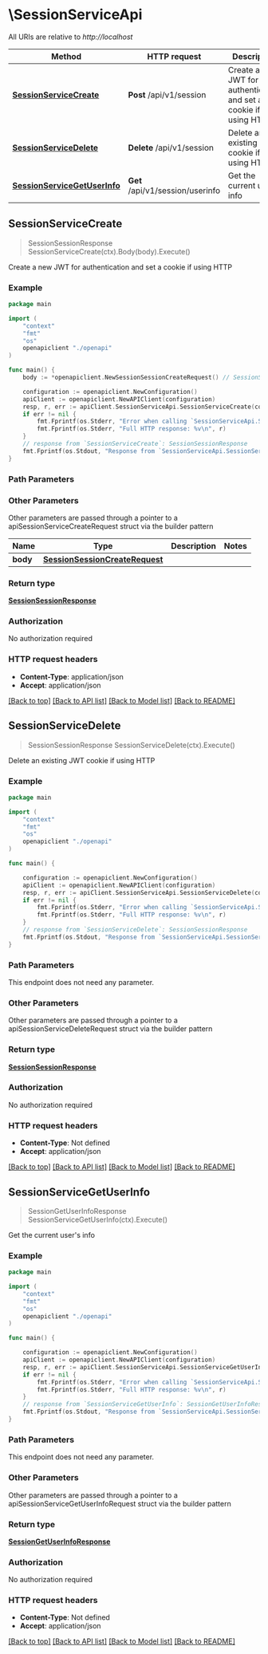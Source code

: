 # \SessionServiceApi

All URIs are relative to *http://localhost*

Method | HTTP request | Description
------------- | ------------- | -------------
[**SessionServiceCreate**](SessionServiceApi.md#SessionServiceCreate) | **Post** /api/v1/session | Create a new JWT for authentication and set a cookie if using HTTP
[**SessionServiceDelete**](SessionServiceApi.md#SessionServiceDelete) | **Delete** /api/v1/session | Delete an existing JWT cookie if using HTTP
[**SessionServiceGetUserInfo**](SessionServiceApi.md#SessionServiceGetUserInfo) | **Get** /api/v1/session/userinfo | Get the current user&#39;s info



## SessionServiceCreate

> SessionSessionResponse SessionServiceCreate(ctx).Body(body).Execute()

Create a new JWT for authentication and set a cookie if using HTTP

### Example

```go
package main

import (
    "context"
    "fmt"
    "os"
    openapiclient "./openapi"
)

func main() {
    body := *openapiclient.NewSessionSessionCreateRequest() // SessionSessionCreateRequest | 

    configuration := openapiclient.NewConfiguration()
    apiClient := openapiclient.NewAPIClient(configuration)
    resp, r, err := apiClient.SessionServiceApi.SessionServiceCreate(context.Background()).Body(body).Execute()
    if err != nil {
        fmt.Fprintf(os.Stderr, "Error when calling `SessionServiceApi.SessionServiceCreate``: %v\n", err)
        fmt.Fprintf(os.Stderr, "Full HTTP response: %v\n", r)
    }
    // response from `SessionServiceCreate`: SessionSessionResponse
    fmt.Fprintf(os.Stdout, "Response from `SessionServiceApi.SessionServiceCreate`: %v\n", resp)
}
```

### Path Parameters



### Other Parameters

Other parameters are passed through a pointer to a apiSessionServiceCreateRequest struct via the builder pattern


Name | Type | Description  | Notes
------------- | ------------- | ------------- | -------------
 **body** | [**SessionSessionCreateRequest**](SessionSessionCreateRequest.md) |  | 

### Return type

[**SessionSessionResponse**](SessionSessionResponse.md)

### Authorization

No authorization required

### HTTP request headers

- **Content-Type**: application/json
- **Accept**: application/json

[[Back to top]](#) [[Back to API list]](../README.md#documentation-for-api-endpoints)
[[Back to Model list]](../README.md#documentation-for-models)
[[Back to README]](../README.md)


## SessionServiceDelete

> SessionSessionResponse SessionServiceDelete(ctx).Execute()

Delete an existing JWT cookie if using HTTP

### Example

```go
package main

import (
    "context"
    "fmt"
    "os"
    openapiclient "./openapi"
)

func main() {

    configuration := openapiclient.NewConfiguration()
    apiClient := openapiclient.NewAPIClient(configuration)
    resp, r, err := apiClient.SessionServiceApi.SessionServiceDelete(context.Background()).Execute()
    if err != nil {
        fmt.Fprintf(os.Stderr, "Error when calling `SessionServiceApi.SessionServiceDelete``: %v\n", err)
        fmt.Fprintf(os.Stderr, "Full HTTP response: %v\n", r)
    }
    // response from `SessionServiceDelete`: SessionSessionResponse
    fmt.Fprintf(os.Stdout, "Response from `SessionServiceApi.SessionServiceDelete`: %v\n", resp)
}
```

### Path Parameters

This endpoint does not need any parameter.

### Other Parameters

Other parameters are passed through a pointer to a apiSessionServiceDeleteRequest struct via the builder pattern


### Return type

[**SessionSessionResponse**](SessionSessionResponse.md)

### Authorization

No authorization required

### HTTP request headers

- **Content-Type**: Not defined
- **Accept**: application/json

[[Back to top]](#) [[Back to API list]](../README.md#documentation-for-api-endpoints)
[[Back to Model list]](../README.md#documentation-for-models)
[[Back to README]](../README.md)


## SessionServiceGetUserInfo

> SessionGetUserInfoResponse SessionServiceGetUserInfo(ctx).Execute()

Get the current user's info

### Example

```go
package main

import (
    "context"
    "fmt"
    "os"
    openapiclient "./openapi"
)

func main() {

    configuration := openapiclient.NewConfiguration()
    apiClient := openapiclient.NewAPIClient(configuration)
    resp, r, err := apiClient.SessionServiceApi.SessionServiceGetUserInfo(context.Background()).Execute()
    if err != nil {
        fmt.Fprintf(os.Stderr, "Error when calling `SessionServiceApi.SessionServiceGetUserInfo``: %v\n", err)
        fmt.Fprintf(os.Stderr, "Full HTTP response: %v\n", r)
    }
    // response from `SessionServiceGetUserInfo`: SessionGetUserInfoResponse
    fmt.Fprintf(os.Stdout, "Response from `SessionServiceApi.SessionServiceGetUserInfo`: %v\n", resp)
}
```

### Path Parameters

This endpoint does not need any parameter.

### Other Parameters

Other parameters are passed through a pointer to a apiSessionServiceGetUserInfoRequest struct via the builder pattern


### Return type

[**SessionGetUserInfoResponse**](SessionGetUserInfoResponse.md)

### Authorization

No authorization required

### HTTP request headers

- **Content-Type**: Not defined
- **Accept**: application/json

[[Back to top]](#) [[Back to API list]](../README.md#documentation-for-api-endpoints)
[[Back to Model list]](../README.md#documentation-for-models)
[[Back to README]](../README.md)

